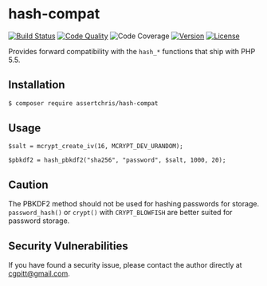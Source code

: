 # hash-compat

[![Build Status](http://img.shields.io/travis/assertchris/hash-compat.svg?style=flat-square)](https://travis-ci.org/assertchris/hash-compat)
[![Code Quality](http://img.shields.io/scrutinizer/g/assertchris/hash-compat.svg?style=flat-square)](https://scrutinizer-ci.com/g/assertchris/hash-compat)
![Code Coverage](http://img.shields.io/scrutinizer/coverage/g/assertchris/hash-compat.svg?style=flat-square)
[![Version](http://img.shields.io/packagist/v/assertchris/hash-compat.svg?style=flat-square)](https://packagist.org/packages/assertchris/hash-compat)
[![License](http://img.shields.io/packagist/l/assertchris/hash-compat.svg?style=flat-square)](licence.md)

Provides forward compatibility with the `hash_*` functions that ship with PHP 5.5.

## Installation

```sh
$ composer require assertchris/hash-compat
```

## Usage

```
$salt = mcrypt_create_iv(16, MCRYPT_DEV_URANDOM);

$pbkdf2 = hash_pbkdf2("sha256", "password", $salt, 1000, 20);
```

## Caution

The PBKDF2 method should not be used for hashing passwords for storage. `password_hash()` or `crypt()` with `CRYPT_BLOWFISH` are better suited for password storage.

## Security Vulnerabilities

If you have found a security issue, please contact the author directly at [cgpitt@gmail.com](mailto:cgpitt@gmail.com).
